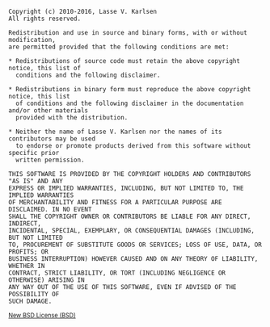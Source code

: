     Copyright (c) 2010-2016, Lasse V. Karlsen
    All rights reserved.

    Redistribution and use in source and binary forms, with or without modification,
    are permitted provided that the following conditions are met:

    * Redistributions of source code must retain the above copyright notice, this list of
      conditions and the following disclaimer.

    * Redistributions in binary form must reproduce the above copyright notice, this list
      of conditions and the following disclaimer in the documentation and/or other materials
      provided with the distribution.

    * Neither the name of Lasse V. Karlsen nor the names of its contributors may be used
      to endorse or promote products derived from this software without specific prior
      written permission.

    THIS SOFTWARE IS PROVIDED BY THE COPYRIGHT HOLDERS AND CONTRIBUTORS "AS IS" AND ANY
    EXPRESS OR IMPLIED WARRANTIES, INCLUDING, BUT NOT LIMITED TO, THE IMPLIED WARRANTIES
    OF MERCHANTABILITY AND FITNESS FOR A PARTICULAR PURPOSE ARE DISCLAIMED. IN NO EVENT
    SHALL THE COPYRIGHT OWNER OR CONTRIBUTORS BE LIABLE FOR ANY DIRECT, INDIRECT,
    INCIDENTAL, SPECIAL, EXEMPLARY, OR CONSEQUENTIAL DAMAGES (INCLUDING, BUT NOT LIMITED
    TO, PROCUREMENT OF SUBSTITUTE GOODS OR SERVICES; LOSS OF USE, DATA, OR PROFITS; OR
    BUSINESS INTERRUPTION) HOWEVER CAUSED AND ON ANY THEORY OF LIABILITY, WHETHER IN
    CONTRACT, STRICT LIABILITY, OR TORT (INCLUDING NEGLIGENCE OR OTHERWISE) ARISING IN
    ANY WAY OUT OF THE USE OF THIS SOFTWARE, EVEN IF ADVISED OF THE POSSIBILITY OF
    SUCH DAMAGE.

<small>[New BSD License (BSD)][1]</small>


  [1]: http://en.wikipedia.org/wiki/BSD_licenses#3-clause_license_.28.22New_BSD_License.22_or_.22Modified_BSD_License.22.29